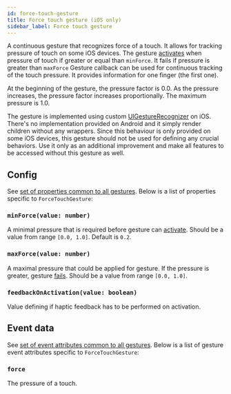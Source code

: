 ```yaml
---
id: force-touch-gesture
title: Force touch gesture (iOS only)
sidebar_label: Force touch gesture
---
```


A continuous gesture that recognizes force of a touch. It allows for tracking pressure of touch on some iOS devices.
The gesture [activates](../state.md#active) when pressure of touch if greater or equal than `minForce`. It fails if pressure is greater than `maxForce`
Gesture callback can be used for continuous tracking of the touch pressure. It provides information for one finger (the first one).

At the beginning of the gesture, the pressure factor is 0.0. As the pressure increases, the pressure factor increases proportionally. The maximum pressure is 1.0.

The gesture is implemented using custom [UIGestureRecognizer](https://developer.apple.com/documentation/uikit/uigesturerecognizer) on iOS. There's no implementation provided on Android and it simply render children without any wrappers.
Since this behaviour is only provided on some iOS devices, this gesture should not be used for defining any crucial behaviors. Use it only as an additional improvement and make all features to be accessed without this gesture as well.

## Config

See [set of properties common to all gestures](common-gesture#config). Below is a list of properties specific to `ForceTouchGesture`:

### `minForce(value: number)`

A minimal pressure that is required before gesture can [activate](../state.md#active). Should be a value from range `[0.0, 1.0]`. Default is `0.2`.

### `maxForce(value: number)`

A maximal pressure that could be applied for gesture. If the pressure is greater, gesture [fails](../state.md#failed). Should be a value from range `[0.0, 1.0]`.

### `feedbackOnActivation(value: boolean)`

Value defining if haptic feedback has to be performed on activation.

## Event data

See [set of event attributes common to all gestures](common-gesture#event-data). Below is a list of gesture event attributes specific to `ForceTouchGesture`:

### `force`

The pressure of a touch.
